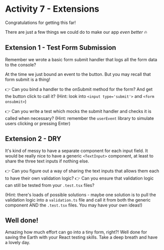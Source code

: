 # Activity 7 - Extensions

Congratulations for getting this far!

There are just a few things we could do to make our app _even better_ 🔥

## Extension 1 - Test Form Submission

Remember we wrote a basic form submit handler that logs all the form data to the console?

At the time we just bound an event to the button. But you may recall that form submit is a thing!

👉 Can you bind a handler to the onSubmit method for the form? And get the button click to call it? (Hint: look into `<input type='submit'>` and `<form onsubmit>`)

👉 Can you write a test which mocks the submit handler and checks it is called when necessary? (Hint: remember the `userEvent` library to simulate users clicking or pressing Enter)

## Extension 2 - DRY

It's kind of messy to have a separate component for each input field. It would be really nice to have a generic `<TextInput>` component, at least to share the three text inputs if nothing else.

👉 Can you figure out a way of sharing the text inputs that allows them each to have their own validation logic?
👉 Can you ensure that validation logic can still be tested from your `.test.tsx` files?

(Hint: there's loads of possible solutions - maybe one solution is to pull the validation logic into a `validation.ts` file and call it from both the generic component AND the `.test.tsx` files. You may have your own ideas!)

## Well done!

Amazing how much effort can go into a tiny form, right?! Well done for saving the Earth with your React testing skills. Take a deep breath and have a lovely day.
